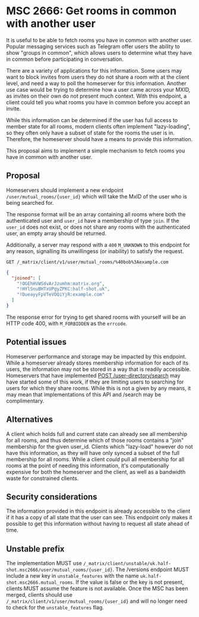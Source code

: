 # MSC 2666: Get rooms in common with another user

It is useful to be able to fetch rooms you have in common with another user. Popular messaging services
such as Telegram offer users the ability to show "groups in common", which allows users to determine
what they have in common before participating in conversation.

There are a variety of applications for this information. Some users may want to block invites from
users they do not share a room with at the client level, and need a way to poll the homeserver for
this information. Another use case would be trying to determine how a user came across your MXID, as
invites on their own do not present much context. With this endpoint, a client could tell you what
rooms you have in common before you accept an invite.

While this information can be determined if the user has full access to member state for all rooms,
modern clients often implement "lazy-loading", so they often only have a subset of state for the rooms
the user is in. Therefore, the homeserver should have a means to provide this information.

This proposal aims to implement a simple mechanism to fetch rooms you have in common with another user.


## Proposal

Homeservers should implement a new endpoint `/user/mutual_rooms/{user_id}` which will take
the MxID of the user who is being searched for.

The response format will be an array containing all rooms where both the authenticated user and `user_id` have
a membership of type `join`. If the `user_id` does not exist, or does not share any rooms with the authenticated user,
an empty array should be returned.

Additionally, a server may respond with a `400` `M_UNKNOWN` to this endpoint for any reason, 
signalling its unwillingess (or inability) to satisfy the request.

```
GET /_matrix/client/v1/user/mutual_rooms/%40bob%3Aexample.com
```

```json
{
  "joined": [
    "!OGEhHVWSdvArJzumhm:matrix.org",
    "!HYlSnuBHTxUPgyZPKC:half-shot.uk",
    "!DueayyFpVTeVOQiYjR:example.com"
  ]
}
```

The response error for trying to get shared rooms with yourself will be an HTTP code 400, with `M_FORBIDDEN` as the `errcode`.

## Potential issues

Homeserver performance and storage may be impacted by this endpoint. While a homeserver already stores
membership information for each of its users, the information may not be stored in a way that is readily
accessible. Homeservers that have implemented [POST /user-directory/search](https://matrix.org/docs/spec/client_server/r0.6.0#post-matrix-client-r0-user-directory-search)
may have started some of this work, if they are limiting users to searching for users for which they
share rooms. While this is not a given by any means, it may mean that implementations of this API
and /search may be complimentary.


## Alternatives

A client which holds full and current state can already see all membership for all rooms, and thus
determine which of those rooms contains a "join" membership for the given user_id. Clients which "lazy-load"
however do not have this information, as they will have only synced a subset of the full membership for
all rooms. While a client *could* pull all membership for all rooms at the point of needing this information,
it's computationally expensive for both the homeserver and the client, as well as a bandwidth waste for constrained
clients.


## Security considerations

The information provided in this endpoint is already accessible to the client if it has a copy of all
state that the user can see. This endpoint only makes it possible to get this information without having
to request all state ahead of time.


## Unstable prefix

The implementation MUST use `/_matrix/client/unstable/uk.half-shot.msc2666/user/mutual_rooms/{user_id}`.
The /versions endpoint MUST include a new key in `unstable_features` with the name `uk.half-shot.msc2666.mutual_rooms`.
If the value is false or the key is not present, clients MUST assume the feature is not available.
Once the MSC has been merged, clients should use `/_matrix/client/v1/user/mutual_rooms/{user_id}`
and will no longer need to check for the `unstable_features` flag.
